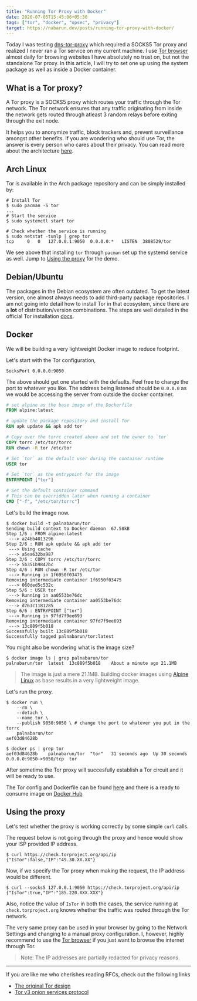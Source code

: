 ```yaml
---
title: "Running Tor Proxy with Docker"
date: 2020-07-05T15:45:06+05:30
tags: ["tor", "docker", "opsec", "privacy"]
target: https://nabarun.dev/posts/running-tor-proxy-with-docker/
---
```


Today I was testing [dns-tor-proxy][dns-tor-proxy] which required a SOCKS5 Tor proxy and realized I never ran a Tor service on my current machine. I use [Tor browser][tor-browser] almost daily for browsing websites I have absolutely no trust on, but not the standalone Tor proxy. In this article, I will try to set one up using the system package as well as inside a Docker container.

## What is a Tor proxy?

A Tor proxy is a SOCKS5 proxy which routes your traffic through the Tor network. The Tor network ensures that any traffic originating from inside the network gets routed through atleast 3 random relays before exiting through the exit node.

It helps you to anonymize traffic, block trackers and, prevent surveillance amongst other benefits. If you are wondering who should use Tor, the answer is every person who cares about their privacy. You can read more about the architecture [here][tor-architecture].

## Arch Linux

Tor is available in the Arch package repository and can be simply installed by:

```text
# Install Tor
$ sudo pacman -S tor
...
# Start the service
$ sudo systemctl start tor

# Check whether the service is running
$ sudo netstat -tunlp | grep tor
tcp     0   0   127.0.0.1:9050  0.0.0.0:*   LISTEN  3808529/tor
```

We see above that installing `tor` through `pacman` set up the systemd service as well. Jump to [Using the proxy](#using-the-proxy) for the demo.

## Debian/Ubuntu

The packages in the Debian ecosystem are often outdated. To get the latest version, one almost always needs to add third-party package repositories. I am not going into detail how to install Tor in that ecosystem, since there are a **lot** of distribution/version combinations. The steps are well detailed in the official Tor installation [docs][tor-debian-install].

## Docker

We will be building a very lightweight Docker image to reduce footprint.

Let's start with the Tor configuration,

```text
SocksPort 0.0.0.0:9050
```

The above should get one started with the defaults. Feel free to change the port to whatever you like. The address being listened should be `0.0.0.0` as we would be accessing the server from outside the docker container.

```dockerfile
# set alpine as the base image of the Dockerfile
FROM alpine:latest

# update the package repository and install Tor
RUN apk update && apk add tor

# Copy over the torrc created above and set the owner to `tor`
COPY torrc /etc/tor/torrc
RUN chown -R tor /etc/tor

# Set `tor` as the default user during the container runtime
USER tor

# Set `tor` as the entrypoint for the image
ENTRYPOINT ["tor"]

# Set the default container command
# This can be overridden later when running a container
CMD ["-f", "/etc/tor/torrc"]
```

Let's build the image now.

```text
$ docker build -t palnabarun/tor .
Sending build context to Docker daemon  67.58kB
Step 1/6 : FROM alpine:latest
 ---> a24bb4013296
Step 2/6 : RUN apk update && apk add tor
 ---> Using cache
 ---> a5ea632ba987
Step 3/6 : COPY torrc /etc/tor/torrc
 ---> 5b351b9847bc
Step 4/6 : RUN chown -R tor /etc/tor
 ---> Running in 1f6950f03475
Removing intermediate container 1f6950f03475
 ---> 060ded5c532c
Step 5/6 : USER tor
 ---> Running in aa0553be76dc
Removing intermediate container aa0553be76dc
 ---> d763c1181285
Step 6/6 : ENTRYPOINT ["tor"]
 ---> Running in 97fd7f9ee693
Removing intermediate container 97fd7f9ee693
 ---> 13c889f5b018
Successfully built 13c889f5b018
Successfully tagged palnabarun/tor:latest
```

You might also be wondering what is the image size?

```text
$ docker image ls | grep palnabarun/tor
palnabarun/tor  latest  13c889f5b018    About a minute ago 21.1MB
```

> The image is just a mere 21.1MB. Building docker images using [Alpine Linux][alpine] as base results in a very lightweight image.

Let's run the proxy.

```text
$ docker run \
    --rm \
    --detach \
    --name tor \
    --publish 9050:9050 \ # change the port to whatever you put in the torrc
    palnabarun/tor
aef03d84628b

$ docker ps | grep tor
aef03d84628b    palnabarun/tor  "tor"   31 seconds ago  Up 30 seconds   0.0.0.0:9050->9050/tcp  tor
```

After sometime the Tor proxy will succesfully establish a Tor circuit and it will be ready to use.

The Tor config and Dockerfile can be found [here][github-repo] and there is a ready to consume image on [Docker Hub][dockerhub-repo]

## Using the proxy

Let's test whether the proxy is working correctly by some simple `curl` calls.

The request below is not going through the proxy and hence would show your ISP provided IP address.

```text
$ curl https://check.torproject.org/api/ip
{"IsTor":false,"IP":"49.30.XX.XX"}
```

Now, if we specify the Tor proxy when making the request, the IP address would be different.

```text
$ curl --socks5 127.0.0.1:9050 https://check.torproject.org/api/ip
{"IsTor":true,"IP":"185.220.XXX.XXX"}
```

Also, notice the value of `IsTor` in both the cases, the service running at `check.torproject.org` knows whether the traffic was routed through the Tor network.

The very same proxy can be used in your browser by going to the Network Settings and changing to a manual proxy configuration. I, however, highly recommend to use the [Tor browser][tor-browser] if you just want to browse the internet through Tor.

> Note: The IP addresses are partially redacted for privacy reasons.

---

If you are like me who cherishes reading RFCs, check out the following links

- [The original Tor design](https://svn-archive.torproject.org/svn/projects/design-paper/tor-design.pdf)
- [Tor v3 onion services protocol](https://gitweb.torproject.org/torspec.git/tree/rend-spec-v3.txt)


[dns-tor-proxy]: https://github.com/kushaldas/dns-tor-proxy
[tor-about]: https://www.torproject.org/about/history/
[tor-architecture]: https://2019.www.torproject.org/about/overview.html.en#thesolution
[tor-browser]: https://www.torproject.org/
[tor-debian-install]: https://2019.www.torproject.org/docs/debian.html.en
[tor-donate]: https://donate.torproject.org/
[alpine]: https://alpinelinux.org/
[github-repo]: https://github.com/palnabarun/tor-docker
[dockerhub-repo]: https://hub.docker.com/r/palnabarun/tor

